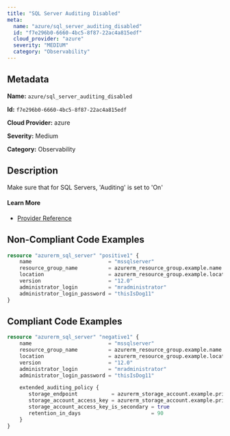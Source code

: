 ```yaml
---
title: "SQL Server Auditing Disabled"
meta:
  name: "azure/sql_server_auditing_disabled"
  id: "f7e296b0-6660-4bc5-8f87-22ac4a815edf"
  cloud_provider: "azure"
  severity: "MEDIUM"
  category: "Observability"
---
```


## Metadata
**Name:** `azure/sql_server_auditing_disabled`

**Id:** `f7e296b0-6660-4bc5-8f87-22ac4a815edf`

**Cloud Provider:** azure

**Severity:** Medium

**Category:** Observability

## Description
Make sure that for SQL Servers, 'Auditing' is set to 'On'

#### Learn More

 - [Provider Reference](https://registry.terraform.io/providers/hashicorp/azurerm/latest/docs/resources/sql_server)

## Non-Compliant Code Examples
```terraform
resource "azurerm_sql_server" "positive1" {
    name                         = "mssqlserver"
    resource_group_name          = azurerm_resource_group.example.name
    location                     = azurerm_resource_group.example.location
    version                      = "12.0"
    administrator_login          = "mradministrator"
    administrator_login_password = "thisIsDog11"
}
```

## Compliant Code Examples
```terraform
resource "azurerm_sql_server" "negative1" {
    name                         = "mssqlserver"
    resource_group_name          = azurerm_resource_group.example.name
    location                     = azurerm_resource_group.example.location
    version                      = "12.0"
    administrator_login          = "mradministrator"
    administrator_login_password = "thisIsDog11"

    extended_auditing_policy {
       storage_endpoint           = azurerm_storage_account.example.primary_blob_endpoint
       storage_account_access_key = azurerm_storage_account.example.primary_access_key
       storage_account_access_key_is_secondary = true
       retention_in_days                       = 90
    }
}
```